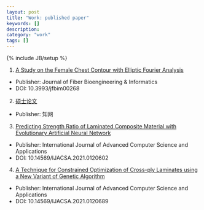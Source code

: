 ```yaml
---
layout: post
title: "Work: published paper"
keywords: []
description: 
category: "work"
tags: []
---
```

{% include JB/setup %}


1. [A Study on the Female Chest Contour with Elliptic Fourier
   Analysis](https://global-sci.org/intro/article_detail/jfbi/12564.html)
- Publisher: Journal of Fiber Bioengineering & Informatics
- DOI: 10.3993/jfbim00268

2. [硕士论文](https://kns.cnki.net/kcms/detail/detail.aspx?dbcode=CMFD&dbname=CMFD201901&filename=1018995876.nh&v=%25mmd2F8GtTtq5NNZFvs0ErI%25mmd2Bmi3LOYd8Lv4peQyHChYBGYabF8UkyLjnDciqH%25mmd2FeJYOcOl)
- Publisher: 知网

3. [Predicting Strength Ratio of Laminated Composite Material with Evolutionary
   Artificial Neural
   Network](https://thesai.org/Publications/ViewPaper?Volume=12&Issue=6&Code=IJACSA&SerialNo=2)

- Publisher: International Journal of Advanced Computer Science and Applications
- DOI: 10.14569/IJACSA.2021.0120602

4. [A Technique for Constrained Optimization of Cross-ply Laminates using a New Variant of Genetic Algorithm](https://thesai.org/Publications/ViewPaper?Volume=12&Issue=6&Code=IJACSA&SerialNo=89)

- Publisher: International Journal of Advanced Computer Science and Applications
- DOI: 10.14569/IJACSA.2021.0120689


